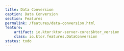 ```yaml
---
title: Data Conversion
caption: Data Conversion
section: Features
permalink: /features/data-conversion.html
feature:
    artifact: io.ktor:ktor-server-core:$ktor_version
    class: io.ktor.features.DataConversion
status: todo
---
```


